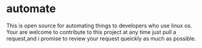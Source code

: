 # automate
This is open source for automating things to developers who use linux os.
Your are welcome to contribute to this project at any time just pull a request,and i promise to review your request queickly as much as possible. 
